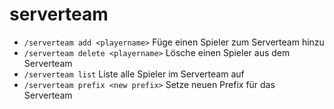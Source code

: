 # serverteam

* `/serverteam add <playername>` Füge einen Spieler zum Serverteam hinzu
* `/serverteam delete <playername>` Lösche einen Spieler aus dem Serverteam
* `/serverteam list` Liste alle Spieler im Serverteam auf
* `/serverteam prefix <new prefix>` Setze neuen Prefix für das Serverteam
